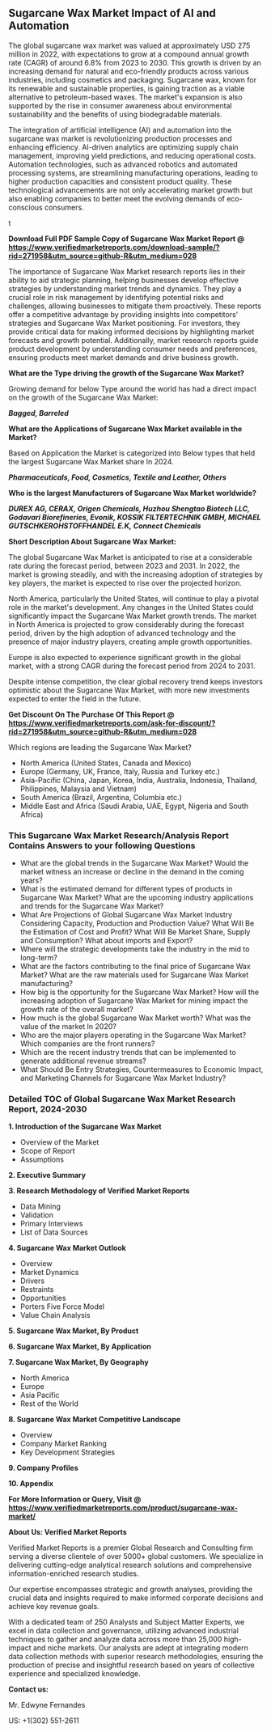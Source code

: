<h2>Sugarcane Wax Market Impact of AI and Automation</h2><p>The global sugarcane wax market was valued at approximately USD 275 million in 2022, with expectations to grow at a compound annual growth rate (CAGR) of around 6.8% from 2023 to 2030. This growth is driven by an increasing demand for natural and eco-friendly products across various industries, including cosmetics and packaging. Sugarcane wax, known for its renewable and sustainable properties, is gaining traction as a viable alternative to petroleum-based waxes. The market's expansion is also supported by the rise in consumer awareness about environmental sustainability and the benefits of using biodegradable materials.</p><p>The integration of artificial intelligence (AI) and automation into the sugarcane wax market is revolutionizing production processes and enhancing efficiency. AI-driven analytics are optimizing supply chain management, improving yield predictions, and reducing operational costs. Automation technologies, such as advanced robotics and automated processing systems, are streamlining manufacturing operations, leading to higher production capacities and consistent product quality. These technological advancements are not only accelerating market growth but also enabling companies to better meet the evolving demands of eco-conscious consumers.</p>t</p><p id="" class=""><strong>Download Full PDF Sample Copy of Sugarcane Wax Market Report @ <a href="https://www.verifiedmarketreports.com/download-sample/?rid=271958&utm_source=github-R&utm_medium=028" target="_blank">https://www.verifiedmarketreports.com/download-sample/?rid=271958&utm_source=github-R&utm_medium=028</a></strong></p><p>The importance of&nbsp;Sugarcane Wax Market research reports lies in their ability to aid strategic planning, helping businesses develop effective strategies by understanding market trends and dynamics. They play a crucial role in risk management by identifying potential risks and challenges, allowing businesses to mitigate them proactively. These reports offer a competitive advantage by providing insights into competitors' strategies and Sugarcane Wax Market positioning. For investors, they provide critical data for making informed decisions by highlighting market forecasts and growth potential. Additionally, market research reports guide product development by understanding consumer needs and preferences, ensuring products meet market demands and drive business growth.</p><p><strong>What are the&nbsp;Type driving the growth of the Sugarcane Wax Market?</strong></p><p id="" class="">Growing demand for below Type around the world has had a direct impact on the growth of the Sugarcane Wax Market:</p><em><strong>Bagged, Barreled</strong></em></p><strong>What are the&nbsp;Applications&nbsp;of Sugarcane Wax Market available in the Market?</strong></p><p id="" class="">Based on Application the Market is categorized into Below types that held the largest Sugarcane Wax Market share In 2024.</p><em><strong>Pharmaceuticals, Food, Cosmetics, Textile and Leather, Others</strong></em></p><strong>Who is the largest Manufacturers of Sugarcane Wax Market worldwide?</strong></p><p><em><strong>DUREX AG, CERAX, Origen Chemicals, Huzhou Shengtao Biotech LLC, Godavari Biorefineries, Evonik, KOSSIK FILTERTECHNIK GMBH, MICHAEL GUTSCHKEROHSTOFFHANDEL E.K, Connect Chemicals</strong></em></p><p id="" class=""><strong>Short Description About Sugarcane Wax Market:</strong></p><p>The global Sugarcane Wax Market is anticipated to rise at a considerable rate during the forecast period, between 2023 and 2031. In 2022, the market is growing steadily, and with the increasing adoption of strategies by key players, the market is expected to rise over the projected horizon.</p><p>North America, particularly the United States, will continue to play a pivotal role in the market's development. Any changes in the United States could significantly impact the Sugarcane Wax Market growth trends. The market in North America is projected to grow considerably during the forecast period, driven by the high adoption of advanced technology and the presence of major industry players, creating ample growth opportunities.</p><p>Europe is also expected to experience significant growth in the global market, with a strong CAGR during the forecast period from 2024 to 2031.</p><p>Despite intense competition, the clear global recovery trend keeps investors optimistic about the Sugarcane Wax Market, with more new investments expected to enter the field in the future.</p><p id="" class=""><strong>Get Discount On The Purchase Of This Report @ <a href="https://www.verifiedmarketreports.com/ask-for-discount/?rid=271958&utm_source=github-R&utm_medium=028" target="_blank">https://www.verifiedmarketreports.com/ask-for-discount/?rid=271958&utm_source=github-R&utm_medium=028</a></strong></p>Which regions are leading the Sugarcane Wax Market?</p><ul><li>North America (United States, Canada and Mexico)</li><li>Europe (Germany, UK, France, Italy, Russia and Turkey etc.)</li><li>Asia-Pacific (China, Japan, Korea, India, Australia, Indonesia, Thailand, Philippines, Malaysia and Vietnam)</li><li>South America (Brazil, Argentina, Columbia etc.)</li><li>Middle East and Africa (Saudi Arabia, UAE, Egypt, Nigeria and South Africa)</li></ul><h3 id="" class="">This Sugarcane Wax Market Research/Analysis Report Contains Answers to your following Questions</h3><ul><li>What are the global trends in the Sugarcane Wax Market? Would the market witness an increase or decline in the demand in the coming years?</li><li>What is the estimated demand for different types of products in Sugarcane Wax Market? What are the upcoming industry applications and trends for the Sugarcane Wax Market?</li><li>What Are Projections of Global Sugarcane Wax Market Industry Considering Capacity, Production and Production Value? What Will Be the Estimation of Cost and Profit? What Will Be Market Share, Supply and Consumption? What about imports and Export?</li><li>Where will the strategic developments take the industry in the mid to long-term?</li><li>What are the factors contributing to the final price of Sugarcane Wax Market? What are the raw materials used for Sugarcane Wax Market manufacturing?</li><li>How big is the opportunity for the Sugarcane Wax Market? How will the increasing adoption of Sugarcane Wax Market for mining impact the growth rate of the overall market?</li><li>How much is the global Sugarcane Wax Market worth? What was the value of the market In 2020?</li><li>Who are the major players operating in the Sugarcane Wax Market? Which companies are the front runners?</li><li>Which are the recent industry trends that can be implemented to generate additional revenue streams?</li><li>What Should Be Entry Strategies, Countermeasures to Economic Impact, and Marketing Channels for Sugarcane Wax Market Industry?</li></ul><h3 id="" class="">Detailed TOC of Global Sugarcane Wax Market Research Report, 2024-2030</h3><p id="" class=""><strong>1. Introduction of the Sugarcane Wax Market</strong></p><ul><li>Overview of the Market</li><li>Scope of Report</li><li>Assumptions</li></ul><p id="" class=""><strong>2. Executive Summary</strong></p><p id="" class=""><strong>3. Research Methodology of Verified Market Reports</strong></p><ul><li>Data Mining</li><li>Validation</li><li>Primary Interviews</li><li>List of Data Sources</li></ul><p id="" class=""><strong>4. Sugarcane Wax Market Outlook</strong></p><ul><li>Overview</li><li>Market Dynamics</li><li>Drivers</li><li>Restraints</li><li>Opportunities</li><li>Porters Five Force Model</li><li>Value Chain Analysis</li></ul><p id="" class=""><strong>5. Sugarcane Wax Market, By Product</strong></p><p id="" class=""><strong>6. Sugarcane Wax Market, By Application</strong></p><p id="" class=""><strong>7. Sugarcane Wax Market, By Geography</strong></p><ul><li>North America</li><li>Europe</li><li>Asia Pacific</li><li>Rest of the World</li></ul><p id="" class=""><strong>8. Sugarcane Wax Market Competitive Landscape</strong></p><ul><li>Overview</li><li>Company Market Ranking</li><li>Key Development Strategies</li></ul><p id="" class=""><strong>9. Company Profiles</strong></p><p id="" class=""><strong>10. Appendix</strong></p><p id="" class=""><strong>For More Information or Query, Visit @ <a href="https://www.verifiedmarketreports.com/product/sugarcane-wax-market/" target="_blank">https://www.verifiedmarketreports.com/product/sugarcane-wax-market/</a></strong></p><p id="" class=""><strong>About Us: Verified Market Reports</strong></p><p id="" class="">Verified Market Reports is a premier Global Research and Consulting firm serving a diverse clientele of over 5000+ global customers. We specialize in delivering cutting-edge analytical research solutions and comprehensive information-enriched research studies.</p><p id="" class="">Our expertise encompasses strategic and growth analyses, providing the crucial data and insights required to make informed corporate decisions and achieve key revenue goals.</p><p id="" class="">With a dedicated team of 250 Analysts and Subject Matter Experts, we excel in data collection and governance, utilizing advanced industrial techniques to gather and analyze data across more than 25,000 high-impact and niche markets. Our analysts are adept at integrating modern data collection methods with superior research methodologies, ensuring the production of precise and insightful research based on years of collective experience and specialized knowledge.</p><p id="" class=""><strong>Contact us:</strong></p><p id="" class="">Mr. Edwyne Fernandes</p><p id="" class="">US: +1(302) 551-2611</p>